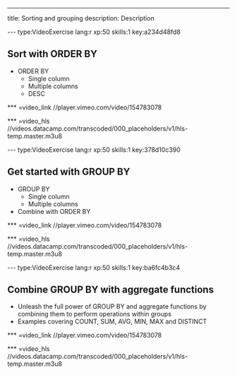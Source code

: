 ---
title: Sorting and grouping
description: Description

--- type:VideoExercise lang:r xp:50 skills:1 key:a234d48fd8
## Sort with ORDER BY

* ORDER BY
  * Single column
  * Multiple columns
  * DESC

*** =video_link
//player.vimeo.com/video/154783078

*** =video_hls
//videos.datacamp.com/transcoded/000_placeholders/v1/hls-temp.master.m3u8

--- type:VideoExercise lang:r xp:50 skills:1 key:378d10c390
## Get started with GROUP BY

* GROUP BY
  * Single column
  * Multiple columns
* Combine with ORDER BY

*** =video_link
//player.vimeo.com/video/154783078

*** =video_hls
//videos.datacamp.com/transcoded/000_placeholders/v1/hls-temp.master.m3u8

--- type:VideoExercise lang:r xp:50 skills:1 key:ba6fc4b3c4
## Combine GROUP BY with aggregate functions

* Unleash the full power of GROUP BY and aggregate functions by combining them to perform operations within groups
* Examples covering COUNT, SUM, AVG, MIN, MAX and DISTINCT

*** =video_link
//player.vimeo.com/video/154783078

*** =video_hls
//videos.datacamp.com/transcoded/000_placeholders/v1/hls-temp.master.m3u8

